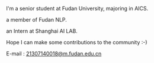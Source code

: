 I'm a senior student at Fudan University, majoring in AICS. 

a member of Fudan NLP.

an Intern at Shanghai AI LAB.

Hope I can make some contributions to the community :-)

E-mail : 21307140018@m.fudan.edu.cn 
